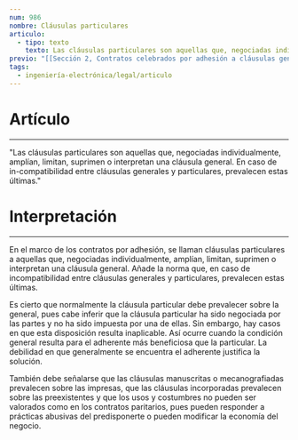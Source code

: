 ```yaml
---
num: 986
nombre: Cláusulas particulares
articulo:
  - tipo: texto
    texto: Las cláusulas particulares son aquellas que, negociadas individualmente, amplían, limitan, suprimen o interpretan una cláusula general. En caso de in-compatibilidad entre cláusulas generales y particulares, prevalecen estas últimas.
previo: "[[Sección 2, Contratos celebrados por adhesión a cláusulas generales predispuestas|Sección 2, Contratos celebrados por adhesión a cláusulas generales predispuestas]]"
tags:
  - ingeniería-electrónica/legal/articulo
---
```

# Artículo
---
"Las cláusulas particulares son aquellas que, negociadas individualmente, amplían, limitan, suprimen o interpretan una cláusula general. En caso de in-compatibilidad entre cláusulas generales y particulares, prevalecen estas últimas."

# Interpretación
---
En el marco de los contratos por adhesión, se llaman cláusulas particulares a aquellas que, negociadas individualmente, amplían, limitan, suprimen o interpretan una cláusula general. Añade la norma que, en caso de incompatibilidad entre cláusulas generales y particulares, prevalecen estas últimas. 

Es cierto que normalmente la cláusula particular debe prevalecer sobre la general, pues cabe inferir que la cláusula particular ha sido negociada por las partes y no ha sido impuesta por una de ellas. Sin embargo, hay casos en que esta disposición resulta inaplicable. Así ocurre cuando la condición general resulta para el adherente más beneficiosa que la particular. La debilidad en que generalmente se encuentra el adherente justifica la solución. 

También debe señalarse que las cláusulas manuscritas o mecanografiadas prevalecen sobre las impresas, que las cláusulas incorporadas prevalecen sobre las preexistentes y que los usos y costumbres no pueden ser valorados como en los contratos paritarios, pues pueden responder a prácticas abusivas del predisponerte o pueden modificar la economía del negocio.
